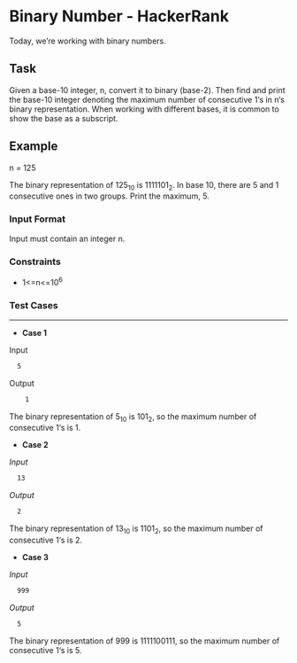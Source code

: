 # Binary Number - HackerRank

Today, we’re working with binary numbers.

## Task

Given a base-10 integer, n, convert it to binary (base-2). Then find and print the base-10 integer denoting the maximum number of consecutive 1‘s in n‘s binary representation. When working with different bases, it is common to show the base as a subscript.

## Example
n = 125

The binary representation of 125<sub>10</sub> is 1111101<sub>2</sub>. In base 10, there are 5 and 1 consecutive ones in two groups. Print the maximum, 5.
  

### Input Format
  
  Input must contain an integer n.

### Constraints
  * 1<=n<=10<sup>6</sup>
  
### Test Cases
_ _ _ _

* **Case 1**

Input
```bash
  5
```
Output
```bash
    1
```
The binary representation of 5<sub>10</sub> is 101<sub>2</sub>, so the maximum number of consecutive 1‘s is 1.

* **Case 2**

_Input_
```zsh
  13
```

_Output_

```bash
  2
```

The binary representation of 13<sub>10</sub> is 1101<sub>2</sub>, so the maximum number of consecutive 1‘s is 2.
* **Case 3**

_Input_
```bash
  999
```
_Output_
```bash
  5
```

The binary representation of 999 is 1111100111, so the maximum number of consecutive 1‘s is 5.


